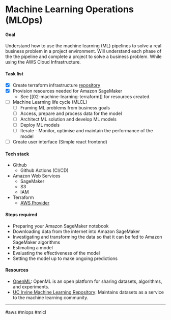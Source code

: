 # Machine Learning Operations (MLOps)

#### Goal

Understand how to use the machine learning (ML) pipelines to solve a real business problem in a project environment. Will understand each phase of the the pipeline and complete a project to solve a business problem. While using the AWS Cloud Infrastructure. 

#### Task list

- [x] Create terraform infrastructure [repository](https://github.com/kwame-mintah/terraform-aws-machine-learning-pipeline)
- [x] Provision resources needed for Amazon SageMaker
	- See [[02-machine-learning-terraform]] for resources created.
- [ ] Machine Learning life cycle (MLCL)
	- [ ] Framing ML problems from business goals
	- [ ] Access, prepare and process data for the model
	- [ ] Architect ML solution and develop ML models
	- [ ] Deploy ML models
	- [ ] Iterate - Monitor, optimise and maintain the performance of the model
 - [ ] Create user interface (Simple react frontend)
#### Tech stack

- Github
	- Github Actions (CI/CD)
- Amazon Web Services
	- SageMaker
	- S3
	- IAM
- Terraform
	- [AWS Provider](https://registry.terraform.io/providers/hashicorp/aws/latest/docs)

#### Steps required

- Preparing your Amazon SageMaker notebook
- Downloading data from the internet into Amazon SageMaker
- Investigating and transforming the data so that it can be fed to Amazon SageMaker algorithms
- Estimating a model
- Evaluating the effectiveness of the model
- Setting the model up to make ongoing predictions

#### Resources

- [OpenML](https://www.openml.org/): OpenML is an open platform for sharing datasets, algorithms, and experiments.
- [UC Irvine Machine Learning Repository](https://archive.ics.uci.edu/): Maintains datasets as a service to the machine learning community.


---

#aws #mlops #mlcl